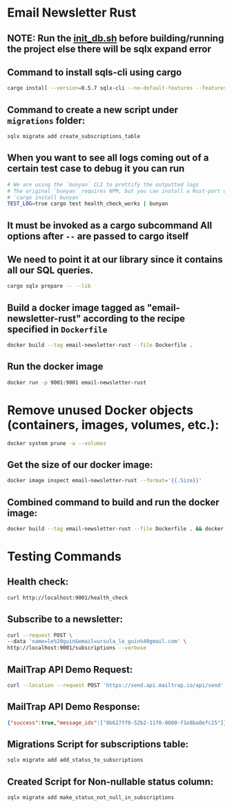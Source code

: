 # Email Newsletter Rust

## NOTE: Run the [init_db.sh](./scripts/init_db.sh) before building/running the project else there will be sqlx expand error

## Command to install sqls-cli using cargo
```bash
cargo install --version=0.5.7 sqlx-cli --no-default-features --features postgres
```
## Command to create a new script under `migrations` folder:
```bash
sqlx migrate add create_subscriptions_table
```

## When you want to see all logs coming out of a certain test case to debug it you can run
```bash
# We are using the `bunyan` CLI to prettify the outputted logs
# The original `bunyan` requires NPM, but you can install a Rust-port with
# `cargo install bunyan`
TEST_LOG=true cargo test health_check_works | bunyan
```

## It must be invoked as a cargo subcommand All options after `--` are passed to cargo itself 
## We need to point it at our library since it contains all our SQL queries.
```bash
cargo sqlx prepare -- --lib
```

## Build a docker image tagged as "email-newsletter-rust" according to the recipe specified in `Dockerfile`
```bash
docker build --tag email-newsletter-rust --file Dockerfile .
```

## Run the docker image
```bash
docker run -p 9001:9001 email-newsletter-rust
```

# Remove unused Docker objects (containers, images, volumes, etc.):
```bash
docker system prune -a --volumes
```

## Get the size of our docker image:
```bash
docker image inspect email-newsletter-rust --format='{{.Size}}'
```

## Combined command to build and run the docker image:
```bash
docker build --tag email-newsletter-rust --file Dockerfile . && docker run -p 9001:9001 email-newsletter-rust
```

# Testing Commands

## Health check:
```bash
curl http://localhost:9001/health_check
```

## Subscribe to a newsletter:
```bash
curl --request POST \
--data 'name=le%20guin&email=ursula_le_guin%40gmail.com' \
http://localhost:9001/subscriptions --verbose
``` 

## MailTrap API Demo Request:
```bash
curl --location --request POST 'https://send.api.mailtrap.io/api/send' --header 'Authorization: Bearer 1c28f6aff837d05f910a7d70402fe41d' --header 'Content-Type: application/json' --data-raw '{"from":{"email":"test@ayush-tickoo.in","name":"MailTrap Test"},"to":[{"email":"test@gmail.com"}],"subject":"Email from CEO","text":"Test Email Body","category":"MailTrap Test Category"}'
```
## MailTrap API Demo Response:
```json
{"success":true,"message_ids":["8b627ff0-52b2-11f0-0000-f1e8ba0efc25"]}
```


## Migrations Script for subscriptions table:
```bash
sqlx migrate add add_status_to_subscriptions
```

## Created Script for Non-nullable status column:
```bash
sqlx migrate add make_status_not_null_in_subscriptions
```